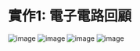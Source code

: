 # 實作1: 電子電路回顧
![image](https://github.com/Dog52114/EC2024/assets/162284692/7d3240e8-15e0-460b-970a-7b62b60325b3)
![image](https://github.com/Dog52114/EC2024/assets/162284692/9267f33e-ecbe-4a0b-9fa4-1786bfecf9fc)
![image](https://github.com/Dog52114/EC2024/assets/162284692/d5128977-d247-4158-8847-29e88c25c86b)
![image](https://github.com/Dog52114/EC2024/assets/162284692/a5afc265-ba2a-4296-b110-da82ecbb2506)



